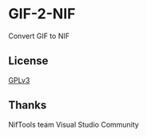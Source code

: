 # GIF-2-NIF
Convert GIF to NIF


## License
[GPLv3](https://github.com/Yu5h1/GIF-2-NIF/blob/master/LICENSE.txt)


## Thanks
NifTools team
Visual Studio Community
